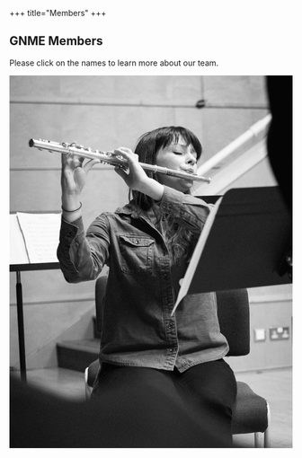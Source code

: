 +++
title="Members"
+++

## GNME Members

Please click on the names to learn more about our team.

![](/img/sarah.jpg)
